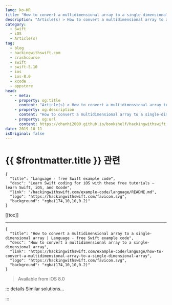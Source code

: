 ```yaml
---
lang: ko-KR
title: "How to convert a multidimensional array to a single-dimensional array"
description: "Article(s) > How to convert a multidimensional array to a single-dimensional array"
category:
  - Swift
  - iOS
  - Article(s)
tag: 
  - blog
  - hackingwithswift.com
  - crashcourse
  - swift
  - swift-5.10
  - ios
  - ios-8.0
  - xcode
  - appstore
head:
  - - meta:
    - property: og:title
      content: "Article(s) > How to convert a multidimensional array to a single-dimensional array"
    - property: og:description
      content: "How to convert a multidimensional array to a single-dimensional array"
    - property: og:url
      content: https://chanhi2000.github.io/bookshelf/hackingwithswift.com/example-code/language/how-to-convert-a-multidimensional-array-to-a-single-dimensional-array.html
date: 2019-10-11
isOriginal: false
---
```


# {{ $frontmatter.title }} 관련

```component VPCard
{
  "title": "Language - free Swift example code",
  "desc": "Learn Swift coding for iOS with these free tutorials – learn Swift, iOS, and Xcode",
  "link": "/hackingwithswift.com/example-code/language/README.md",
  "logo": "https://hackingwithswift.com/favicon.svg",
  "background": "rgba(174,10,10,0.2)"
}
```

[[toc]]

---

```component VPCard
{
  "title": "How to convert a multidimensional array to a single-dimensional array | Language - free Swift example code",
  "desc": "How to convert a multidimensional array to a single-dimensional array",
  "link": "https://hackingwithswift.com/example-code/language/how-to-convert-a-multidimensional-array-to-a-single-dimensional-array",
  "logo": "https://hackingwithswift.com/favicon.svg",
  "background": "rgba(174,10,10,0.2)"
}
```

> Available from iOS 8.0

<!-- TODO: 작성 -->

<!-- 
If you have an array of arrays – for example, an array of an array of integers – you can convert it to a single, flat array by using the `joined()` method. Because Swift sends back an optimized type (`FlattenSequence<[[YourType]]>`, in this case), you might also want to add an array conversion for easier use.

For example, here’s an array of arrays of strings, such as you might find if you had one array for each class of students, grouped into a larger array to represent the whole school:

```swift
let classes = [
    ["Ash", "Brock", "Misty"],
    ["Gloria", "Piper", "Suzanne"],
    ["Picard", "Riker", "Troi"]
]
```

We can use `joined()` to get a single array of names like this:

```swift
let allStudents = classes.joined()
```

As noted, that will make `allStudents` an instance of `FlattenSequence<[[String]]>` rather than an array, so if you need to send it back from a method or want to subscript it you should convert it to an array first, like this:

```swift
let allStudents = Array(classes.joined())
```

That will set `allStudents` to an array containing Ash, Brock, Misty, Gloria, Piper, Suzanne, Picard, Riker, and Troi.

-->

::: details Similar solutions…

<!--
/example-code/arrays/how-to-join-an-array-of-strings-into-a-single-string">How to join an array of strings into a single string 
/example-code/language/how-to-use-reduce-to-condense-an-array-into-a-single-value">How to use reduce() to condense an array into a single value 
/quick-start/swiftui/how-to-show-multiple-alerts-in-a-single-view">How to show multiple alerts in a single view 
/example-code/strings/how-to-read-a-single-character-from-a-string">How to read a single character from a string 
/example-code/uikit/how-to-convert-a-cgpoint-in-one-uiview-to-another-view-using-convert">How to convert a CGPoint in one UIView to another view using convert()</a>
-->

:::

